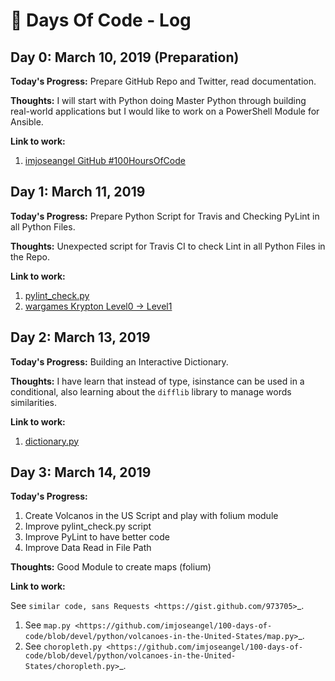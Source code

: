 :100: Days Of Code - Log
========================

Day 0: March 10, 2019 (Preparation)
-----------------------------------

**Today's Progress:** Prepare GitHub Repo and Twitter, read documentation.

**Thoughts:** I will start with Python doing Master Python through building real-world applications but I would like to work on a PowerShell Module for Ansible.

**Link to work:**

1. [imjoseangel GitHub #100HoursOfCode](https://imjoseangel.github.io/100-hours-of-code)

Day 1: March 11, 2019
---------------------

**Today's Progress:** Prepare Python Script for Travis and Checking PyLint in all Python Files.

**Thoughts:** Unexpected script for Travis CI to check Lint in all Python Files in the Repo.

**Link to work:**

1. [pylint_check.py](https://github.com/imjoseangel/100-days-of-code/blob/devel/scripts/pylint_check.py)
2. [wargames Krypton Level0 -> Level1](http://overthewire.org/wargames/krypton/krypton0.html)

Day 2: March 13, 2019
---------------------

**Today's Progress:** Building an Interactive Dictionary.

**Thoughts:** I have learn that instead of type, isinstance can be used in a conditional, also learning about the `difflib` library to manage words similarities.

**Link to work:**

1. [dictionary.py](https://github.com/imjoseangel/100-days-of-code/blob/devel/python/interactive-dictionary/dictionary.py)

Day 3: March 14, 2019
---------------------

**Today's Progress:**

1. Create Volcanos in the US Script and play with folium module
2. Improve pylint_check.py script
3. Improve PyLint to have better code
4. Improve Data Read in File Path

**Thoughts:** Good Module to create maps (folium)

**Link to work:**

See `similar code, sans Requests <https://gist.github.com/973705>`_.

1. See `map.py <https://github.com/imjoseangel/100-days-of-code/blob/devel/python/volcanoes-in-the-United-States/map.py>`_.
2. See `choropleth.py <https://github.com/imjoseangel/100-days-of-code/blob/devel/python/volcanoes-in-the-United-States/choropleth.py>`_.
